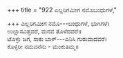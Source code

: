 +++
title = "922 ಎಲ್ಲರಿಗಮೀಗ ನಮೊಬಂಧುಗಳೆ,"

+++
ಎಲ್ಲರಿಗಮೀಗ ನಮೊ---ಬಂಧುಗಳೆ, ಭಾಗಿಗಳೆ।  
ಉಲ್ಲಾಸವಿತ್ತವರೆ, ಮನವ ತೊಳೆದವರೆ॥  
ಟೊಳ್ಳು ಜಗ, ಸಾಕು ಬಾಳ್---ಎನಿಸಿ ಗುರುವಾದವರೆ।  
ಕೊಳ್ಳಿರೀ ನಮವನೆನು - ಮಂಕುತಿಮ್ಮ॥  
